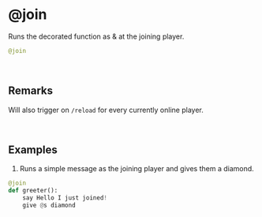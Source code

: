 # @join

Runs the decorated function as & at the joining player.

```py
@join
```

&nbsp;


## Remarks

Will also trigger on `/reload` for every currently online player.


&nbsp;



## Examples

1. Runs a simple message as the joining player and gives them a diamond.

```py
@join
def greeter():
    say Hello I just joined!
    give @s diamond
```